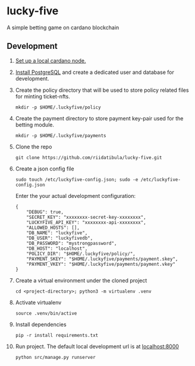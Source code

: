 # lucky-five
A simple betting game on cardano blockchain

## Development

1. [Set up a local cardano node.](https://developers.cardano.org/docs/get-started/installing-cardano-node)

2. [Install PostgreSQL](https://www.digitalocean.com/community/tutorials/how-to-install-postgresql-on-ubuntu-20-04-quickstart) and create a dedicated user and database for development.

3. Create the policy directory that will be used to store
policy related files for minting ticket-nfts.

	`mkdir -p $HOME/.luckyfive/policy`

4. Create the payment directory to store payment key-pair
used for the betting module.

	`mkdir -p $HOME/.luckyfive/payments`

5. Clone the repo

	`git clone https://github.com/riidatibula/lucky-five.git`

6. Create a json config file

	`sudo touch /etc/luckyfive-config.json; sudo -e /etc/luckyfive-config.json`

	Enter the your actual development configuration:

	```
	{
        "DEBUG": true,
        "SECRET_KEY": "xxxxxxxx-secret-key-xxxxxxxx",
        "LUCKYFIVE_API_KEY": "xxxxxxxx-api-xxxxxxxx",
        "ALLOWED_HOSTS": [],
        "DB_NAME": "luckyfive",
        "DB_USER": "luckyfivedb",
        "DB_PASSWORD": "mystrongpassword",
        "DB_HOST": "localhost",
        "POLICY_DIR": "$HOME/.luckyfive/policy/",
        "PAYMENT_SKEY": "$HOME/.luckyfive/payments/payment.skey",
        "PAYMENT_VKEY": "$HOME/.luckyfive/payments/payment.vkey"
	}
	```

7. Create a virtual environment under the cloned project

	`cd <project-directory>; python3 -m virtualenv .venv` 

8. Activate virtualenv

	`source .venv/bin/active`

9. Install dependencies

	`pip -r install requirements.txt`

10. Run project. The default local development url is at [localhost:8000](http://localhost:8000)

	`python src/manage.py runserver`